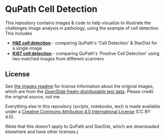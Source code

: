 # QuPath Cell Detection

This repository contains images &amp; code to help visualize to illustrate the challenges image analysis in pathology, using the example of cell detection. This includes
* [**H&E cell detection**](https://github.com/petebankhead/2022-qupath-cell-detection/blob/main/H%26E%20cell%20detection/README.md) - comparing QuPath's 'Cell Detection' & StarDist for a single image
* [**Ki67 cell detection**](https://github.com/petebankhead/2022-qupath-cell-detection/blob/main/Ki67%20cell%20detection/README.md) - comparing QuPath's 'Positive Cell Detection' using two matched images from different scanners

## License

See [the images readme](images/ReadMe.md) for license information about the original images, which are from the [OpenSlide freely-distributable test data](http://openslide.org).
Please credit the original source, not me.

Everything else in this repository (scripts, notebooks, text) is made available under a [Creative Commons Attribution 4.0 International License](http://creativecommons.org/licenses/by/4.0) (CC BY 4.0).

(Note that this doesn't apply to QuPath and StarDist, which are downloaded elsewhere and have other licenses.)
